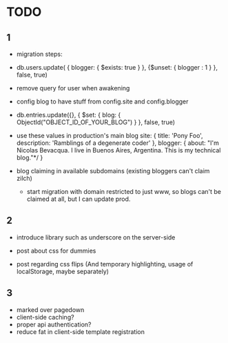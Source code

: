 TODO
=======

1
-------

- migration steps:
 - db.users.update( { blogger: { $exists: true } }, {$unset: { blogger : 1 } }, false, true)
 - remove query for user when awakening
 - config blog to have stuff from config.site and config.blogger
 - db.entries.update({}, { $set: { blog: { ObjectId("OBJECT_ID_OF_YOUR_BLOG") } }, false, true)

 - use these values in production's main blog
    site: {
        title: 'Pony Foo',
        description: 'Ramblings of a degenerate coder'
    },
    blogger: {
        about: "I'm Nicolas Bevacqua. I live in Buenos Aires, Argentina. This is my technical blog."*/
    }

- blog claiming in available subdomains (existing bloggers can't claim zilch)
  - start migration with domain restricted to just www, so blogs can't be claimed at all, but I can update prod.



2
-------

- introduce library such as underscore on the server-side

- post about css for dummies
- post regarding css flips (And temporary highlighting, usage of localStorage, maybe separately)



3
-------

- marked over pagedown
- client-side caching?
- proper api authentication?
- reduce fat in client-side template registration